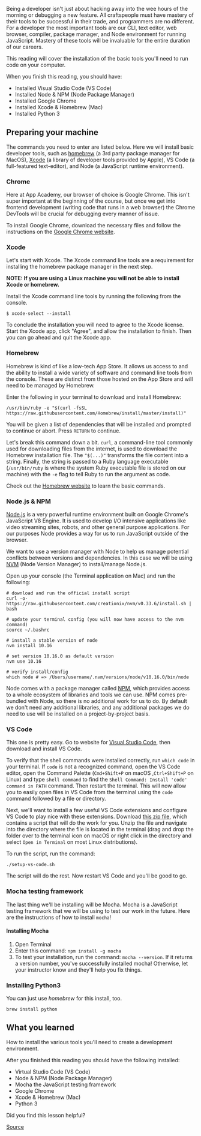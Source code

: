 

Being a developer isn't just about hacking away into the wee hours of the morning or debugging a new feature. All craftspeople must have mastery of their tools to be successful in their trade, and programmers are no different. For a developer the most important tools are our CLI, text editor, web browser, compiler, package manager, and Node environment for running JavaScript. Mastery of these tools will be invaluable for the entire duration of our careers.

This reading will cover the installation of the basic tools you'll need to run code on your computer.

When you finish this reading, you should have:

- Installed Visual Studio Code (VS Code)
- Installed Node & NPM (Node Package Manager)
- Installed Google Chrome
- Installed Xcode & Homebrew (Mac)
- Installed Python 3

## Preparing your machine

The commands you need to enter are listed below. Here we will install basic developer tools, such as [homebrew](https://brew.sh/) (a 3rd party package manager for MacOS), [Xcode](https://itunes.apple.com/us/app/xcode/id497799835) (a library of developer tools provided by Apple), VS Code (a full-featured text-editor), and Node (a JavaScript runtime environment).

### Chrome

Here at App Academy, our browser of choice is Google Chrome. This isn't super important at the beginning of the course, but once we get into frontend development (writing code that runs in a web browser) the Chrome DevTools will be crucial for debugging every manner of issue.

To install Google Chrome, download the necessary files and follow the instructions on the [Google Chrome website](https://www.google.com/chrome/browser/desktop/index.html).

### Xcode

Let's start with Xcode. The Xcode command line tools are a requirement for installing the homebrew package manager in the next step.

**NOTE: If you are using a Linux machine you will not be able to install Xcode or homebrew.**

Install the Xcode command line tools by running the following from the console.

    $ xcode-select --install

To conclude the installation you will need to agree to the Xcode license. Start the Xcode app, click "Agree", and allow the installation to finish. Then you can go ahead and quit the Xcode app.

### Homebrew

Homebrew is kind of like a low-tech App Store. It allows us access to and the ability to install a wide variety of software and command line tools from the console. These are distinct from those hosted on the App Store and will need to be managed by Homebrew.

Enter the following in your terminal to download and install Homebrew:

    /usr/bin/ruby -e "$(curl -fsSL https://raw.githubusercontent.com/Homebrew/install/master/install)"

You will be given a list of dependencies that will be installed and prompted to continue or abort. Press `RETURN` to continue.

Let's break this command down a bit. `curl`, a command-line tool commonly used for downloading files from the internet, is used to download the Homebrew installation file. The `"$(...)"` transforms the file content into a string. Finally, the string is passed to a Ruby language executable (`/usr/bin/ruby` is where the system Ruby executable file is stored on our machine) with the `-e` flag to tell Ruby to run the argument as code.

Check out the [Homebrew website](https://brew.sh/) to learn the basic commands.

### Node.js & NPM

[Node.js](https://nodejs.org/en/) is a very powerful runtime environment built on Google Chrome's JavaScript V8 Engine. It is used to develop I/O intensive applications like video streaming sites, robots, and other general purpose applications. For our purposes Node provides a way for us to run JavaScript outside of the browser.

We want to use a version manager with Node to help us manage potential conflicts between versions and dependencies. In this case we will be using [NVM](https://github.com/creationix/nvm) (Node Version Manager) to install/manage Node.js.

Open up your console (the Terminal application on Mac) and run the following:

    # download and run the official install script
    curl -o- https://raw.githubusercontent.com/creationix/nvm/v0.33.6/install.sh | bash

    # update your terminal config (you will now have access to the nvm command)
    source ~/.bashrc

    # install a stable version of node
    nvm install 10.16

    # set version 10.16.0 as default version
    nvm use 10.16

    # verify install/config
    which node # => /Users/username/.nvm/versions/node/v10.16.0/bin/node

Node comes with a package manager called [NPM](https://docs.npmjs.com/), which provides access to a whole ecosystem of libraries and tools we can use. NPM comes pre-bundled with Node, so there is no additional work for us to do. By default we don't need any additional libraries, and any additional packages we do need to use will be installed on a project-by-project basis.

### VS Code

This one is pretty easy. Go to website for [Visual Studio Code](https://code.visualstudio.com/), then download and install VS Code.

To verify that the shell commands were installed correctly, run `which code` in your terminal. If `code` is not a recognized command, open the VS Code editor, open the Command Palette (`Cmd+Shift+P` on macOS ,`Ctrl+Shift+P` on Linux) and type `shell command` to find the `Shell Command: Install 'code' command in PATH` command. Then restart the terminal. This will now allow you to easily open files in VS Code from the terminal using the `code` command followed by a file or directory.

Next, we'll want to install a few useful VS Code extensions and configure VS Code to play nice with these extensions. Download [this zip file](https://appacademy-open-assets.s3-us-west-1.amazonaws.com/Module-JavaScript/js-local/setup-vs-code.zip), which contains a script that will do the work for you. Unzip the file and navigate into the directory where the file is located in the terminal (drag and drop the folder over to the terminal icon on macOS or right click in the directory and select `Open in Terminal` on most Linux distributions).

To run the script, run the command:

    ./setup-vs-code.sh

The script will do the rest. Now restart VS Code and you'll be good to go.

### Mocha testing framework

The last thing we'll be installing will be Mocha. Mocha is a JavaScript testing framework that we will be using to test our work in the future. Here are the instructions of how to install `mocha`!

#### Installing Mocha

1.  Open Terminal
2.  Enter this command: `npm install -g mocha`
3.  To test your installation, run the command: `mocha --version`. If it returns a version number, you've successfully installed mocha! Otherwise, let your instructor know and they'll help you fix things.

### Installing Python3

You can just use _homebrew_ for this install, too.

    brew install python

## What you learned

How to install the various tools you'll need to create a development environment.

After you finished this reading you should have the following installed:

- Virtual Studio Code (VS Code)
- Node & NPM (Node Package Manager)
- Mocha the JavaScript testing framework
- Google Chrome
- Xcode & Homebrew (Mac)
- Python 3

Did you find this lesson helpful?

[Source](https://open.appacademy.io/learn/js-py---sep-2020-online/week-1-sep-2020-online/setup---installations--macos-)

